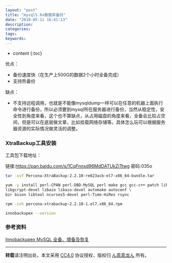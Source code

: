 ```yaml
---
layout: "post"
title: "mysql5.6x数据库备份"
date: "2018-05-11 16:41:13"
description: 
categories: 
tags: 
keywords: 
---
```


* content
{:toc}

优点：

* 备份速度快（在生产上500G的数据2个小时全备完成）
* 支持热备份

缺点：

* 不支持远程调用，也就是不能像mysqldump一样可以在任意的机器上面执行命令进行备份，所以必须要到mysql所在服务器进行备份，当然从稳定性，安全性到角度来看，这个也不算缺点，从占用磁盘的角度来看，全备会比较占空间，但是可以在底层做文章，比如挂载网络存储等。具体怎么玩可以根据服务器资源的实际情况做灵活的调整。

### XtraBackup工具安装

工具包下载地址：

链接:https://pan.baidu.com/s/1CqFnnxd96MdDATUkZiTtwg  密码:035o

```sh
tar -xvf Percona-XtraBackup-2.2.10-re623acb-el7-x86_64-bundle.tar

yum -y install perl-CPAN perl-DBD-MySQL perl make gcc gcc-c++ patch libgcrypt \
libgcrypt-devel libaio libaio-devel automake autoconf \
bzr bison libtool ncurses5-devel perl-Time-HiRes rsync

rpm -ivh percona-xtrabackup-2.2.10-1.el7.x86_64.rpm

innobackupex --version
```

### 参考资料

[Innobackupex MySQL 全备、增备及恢复](https://www.cnblogs.com/wangxiaoqiangs/p/5961413.html)



---

**转载**请注明出处，本文采用 [CC4.0](http://creativecommons.org/licenses/by-nc-nd/4.0/) 协议授权，版权归 [ん乖乖龙ん](https://bjddd192.github.io) 所有。